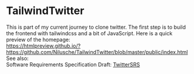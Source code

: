 # TailwindTwitter
This is part of my current journey to clone twitter.
The first step is to build the frontend with tailwindcss and a bit of JavaScript.
Here is a quick preview of the homepage: <br>
https://htmlpreview.github.io/?https://github.com/Nilusche/TailwindTwitter/blob/master/public/index.html <br>
See also:<br>
Software Requirements Specification Draft: <a href="Twitter_clone_Software_Requirements_Specification_.pdf">TwitterSRS</a>


